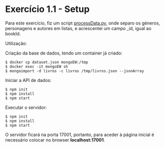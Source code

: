 # Exercício 1.1 - Setup
Para este exercício, fiz um script [processData.py](processData.py), onde separo os géneros, personagens e autores em listas, e acrescentei um campo _id, igual ao bookId.


Utilização:

Criação da base de dados, tendo um container já criado:
```
$ docker cp dataset.json mongoEW:/tmp
$ docker exec -it mongoEW sh
$ mongoimport -d livros -c livros /tmp/livros.json --jsonArray
```

Iniciar a API de dados:
```
$ npm init
$ npm install
$ npm start
```

Executar o servidor:
```
$ npm init
$ npm install
$ npm start
```

O servidor ficará na porta 17001, portanto, para aceder à página inicial é necessário colocar no browser **localhost:17001**.